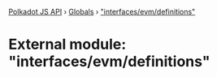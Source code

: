 [Polkadot JS API](../README.md) › [Globals](../globals.md) › ["interfaces/evm/definitions"](_interfaces_evm_definitions_.md)

# External module: "interfaces/evm/definitions"


